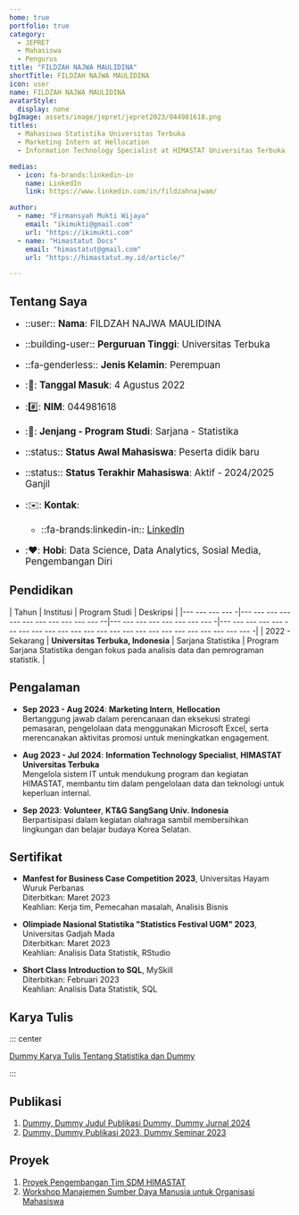 ```yaml
--- 
home: true
portfolio: true
category:
  - JEPRET
  - Mahasiswa
  - Pengurus
title: "FILDZAH NAJWA MAULIDINA"
shortTitle: FILDZAH NAJWA MAULIDINA
icon: user
name: FILDZAH NAJWA MAULIDINA
avatarStyle:
  display: none
bgImage: assets/image/jepret/jepret2023/044981618.png
titles:
  - Mahasiswa Statistika Universitas Terbuka
  - Marketing Intern at Hellocation
  - Information Technology Specialist at HIMASTAT Universitas Terbuka

medias:
  - icon: fa-brands:linkedin-in
    name: LinkedIn
    link: https://www.linkedin.com/in/fildzahnajwam/

author:
  - name: "Firmansyah Mukti Wijaya"
    email: "ikimukti@gmail.com"
    url: "https://ikimukti.com"
  - name: "Himastatut Docs"
    email: "himastatut@gmail.com"
    url: "https://himastatut.my.id/article/"

--- 
```


## Tentang Saya

<div style="font-size: 1.2em">

- ::user:: **Nama**: FILDZAH NAJWA MAULIDINA
- ::building-user:: **Perguruan Tinggi**: Universitas Terbuka
- ::fa-genderless:: **Jenis Kelamin**: Perempuan
- ::calendar:: **Tanggal Masuk**: 4 Agustus 2022
- ::hash:: **NIM**: 044981618
- ::book:: **Jenjang - Program Studi**: Sarjana - Statistika
- ::status:: **Status Awal Mahasiswa**: Peserta didik baru
- ::status:: **Status Terakhir Mahasiswa**: Aktif - 2024/2025 Ganjil
- ::envelope:: **Kontak**:
  - ::fa-brands:linkedin-in:: [LinkedIn](https://www.linkedin.com/in/fildzahnajwam/)
  
- ::heart:: **Hobi**: Data Science, Data Analytics, Sosial Media, Pengembangan Diri

</div>

## Pendidikan

| Tahun       | Institusi                        | Program Studi           | Deskripsi                                                               |
|--- --- --- --- -|--- --- --- --- --- --- --- --- --- --- --- --|--- --- --- --- --- --- --- --- -|--- --- --- --- --- --- --- --- --- --- --- --- --- --- --- --- --- --- --- --- --- --- --- --- -|
| 2022 - Sekarang | **Universitas Terbuka, Indonesia** | Sarjana Statistika       | Program Sarjana Statistika dengan fokus pada analisis data dan pemrograman statistik. |

## Pengalaman

- **Sep 2023 - Aug 2024**: **Marketing Intern**, **Hellocation**  
  Bertanggung jawab dalam perencanaan dan eksekusi strategi pemasaran, pengelolaan data menggunakan Microsoft Excel, serta merencanakan aktivitas promosi untuk meningkatkan engagement.
  
- **Aug 2023 - Jul 2024**: **Information Technology Specialist**, **HIMASTAT Universitas Terbuka**  
  Mengelola sistem IT untuk mendukung program dan kegiatan HIMASTAT, membantu tim dalam pengelolaan data dan teknologi untuk keperluan internal.

- **Sep 2023**: **Volunteer**, **KT&G SangSang Univ. Indonesia**  
  Berpartisipasi dalam kegiatan olahraga sambil membersihkan lingkungan dan belajar budaya Korea Selatan.

## Sertifikat

- **Manfest for Business Case Competition 2023**, Universitas Hayam Wuruk Perbanas  
  Diterbitkan: Maret 2023  
  Keahlian: Kerja tim, Pemecahan masalah, Analisis Bisnis

- **Olimpiade Nasional Statistika "Statistics Festival UGM" 2023**, Universitas Gadjah Mada  
  Diterbitkan: Maret 2023  
  Keahlian: Analisis Data Statistik, RStudio

- **Short Class Introduction to SQL**, MySkill  
  Diterbitkan: Februari 2023  
  Keahlian: Analisis Data Statistik, SQL

## Karya Tulis

::: center

[Dummy Karya Tulis Tentang Statistika dan Dummy](MHS044981618.md)

:::

## Publikasi

1. [Dummy, Dummy Judul Publikasi Dummy, Dummy Jurnal 2024](https://dummy-jurnal.example.com)
2. [Dummy, Dummy Publikasi 2023, Dummy Seminar 2023](https://dummy-seminar.example.com)

## Proyek

1. [Proyek Pengembangan Tim SDM HIMASTAT](https://dummy-proyek-sdm.example.com)
2. [Workshop Manajemen Sumber Daya Manusia untuk Organisasi Mahasiswa](https://dummy-workshop-sdm.example.com)


<GitContributors />
<GitChangelog />